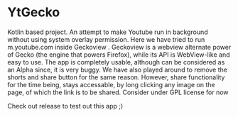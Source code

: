 # YtGecko
Kotlin based project.
An attempt to make Youtube run in background without using system overlay permission. Here we have tried to run m.youtube.com inside Geckoview . Geckoview is a webview alternate power of Gecko (the engine that powers Firefox), while its API is WebView-like and easy to use. The app is completely usable, although can be considered as an Alpha since, it is very buggy. We have also played around to remove the shorts and share button for the same reason. However, share functionality for the time being, stays accessable, by long clicking any image on the page, of which the link is to be shared.
Consider under GPL license for now

Check out release to test out this app ;)
